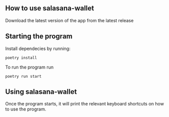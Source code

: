 ## How to use salasana-wallet

Download the latest version of the app from the latest release

## Starting the program

Install dependecies by running:

```
poetry install
```


To run the program run
```
poetry run start
```
## Using salasana-wallet

Once the program starts, it will print the relevant keyboard shortcuts on how to use the program.